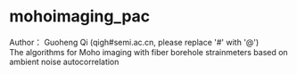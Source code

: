 # mohoimaging_pac
 Author： Guoheng Qi (qigh#semi.ac.cn, please replace '#' with '@')       
 The algorithms for Moho imaging with fiber borehole strainmeters based on ambient noise autocorrelation
